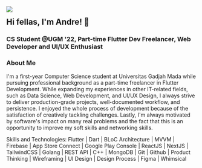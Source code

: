 <img align='left' src="https://github-readme-stats.vercel.app/api?username=fullstack-dre&show_icons=true&theme=radical">

## Hi fellas, I'm Andre! 👋 
### CS Student @UGM '22, Part-time Flutter Dev Freelancer, Web Developer and UI/UX Enthusiast

### About Me
I'm a first-year Computer Science student at Universitas Gadjah Mada while pursuing professional background as a part-time freelancer in Flutter Development. While expanding my experiences in other IT-related fields, such as Data Science, Web Development, and UI/UX Design, I always strive to deliver production-grade projects, well-documented workflow, and persistence. I enjoyed the whole process of development because of the satisfaction of creatively tackling challenges. Lastly, I'm always motivated by software's impact on many real problems and the fact that this is an opportunity to improve my soft skills and networking skills.

Skills and Technologies:
Flutter | Dart | BLoC Architecture | MVVM | Firebase | App Store Connect | Google Play Console | ReactJS | NextJS | TailwindCSS | Golang | REST API | C++ | MongoDB | Git | Github | Product Thinking | Wireframing | UI Design | Design Process | Figma | Whimsical 


